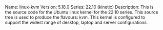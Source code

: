 Name:    linux-kvm
Version: 5.18.0
Series:  22.10 (kinetic)
Description:
    This is the source code for the Ubuntu linux kernel for the 22.10 series. This
    source tree is used to produce the flavours: kvm.
    This kernel is configured to support the widest range of desktop, laptop and
    server configurations.
